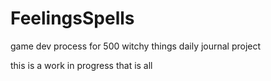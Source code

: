 # FeelingsSpells
game dev process for 500 witchy things daily journal project

this is a work in progress
that is all
